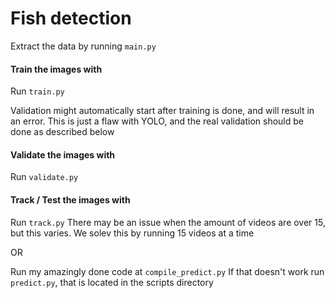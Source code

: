 # Fish detection


Extract the data by running `main.py`


#### Train the images with

Run `train.py`

Validation might automatically start after training is done, and will result in an error. This is just a flaw with YOLO, and the real validation should be done as described below


#### Validate the images with

Run `validate.py`



#### Track / Test the images with

Run `track.py`
There may be an issue when the amount of videos are over 15, but this varies. We solev this by running 15 videos at a time

OR

Run my amazingly done code at `compile_predict.py`
If that doesn't work run `predict.py`, that is located in the scripts directory